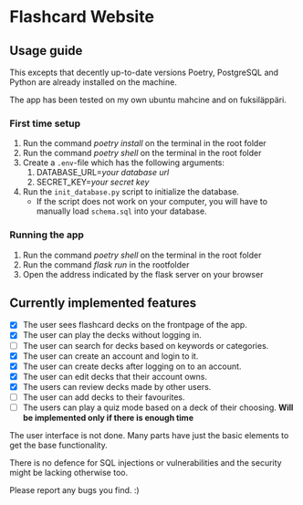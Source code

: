 
# Flashcard Website

## Usage guide

This excepts that decently up-to-date versions Poetry, PostgreSQL and Python are already installed on the machine.

The app has been tested on my own ubuntu mahcine and on fuksiläppäri.

### First time setup
1. Run the command *poetry install* on the terminal in the root folder
2. Run the command *poetry shell* on the terminal in the root folder
3. Create a `.env`-file which has the following arguments:
    1. DATABASE_URL=*your database url*
    2. SECRET_KEY=*your secret key*
4. Run the `init_database.py` script to initialize the database.
    - If the script does not work on your computer, you will have to manually load `schema.sql` into your database.

### Running the app

1. Run the command *poetry shell* on the terminal in the root folder
2. Run the command *flask run* in the rootfolder
3. Open the address indicated by the flask server on your browser

## Currently implemented features

- [X] The user sees flashcard decks on the frontpage of the app.
- [X] The user can play the decks without logging in.
- [ ] The user can search for decks based on keywords or categories.
- [X] The user can create an account and login to it.
- [X] The user can create decks after logging on to an account.
- [X] The user can edit decks that their account owns.
- [X] The users can review decks made by other users.
- [ ] The user can add decks to their favourites.
- [ ] The users can play a quiz mode based on a deck of their choosing. **Will be implemented only if there is enough time**

The user interface is not done. Many parts have just the basic elements to get the base functionality.

There is no defence for SQL injections or vulnerabilities and the security might be lacking otherwise too.

Please report any bugs you find. :)
